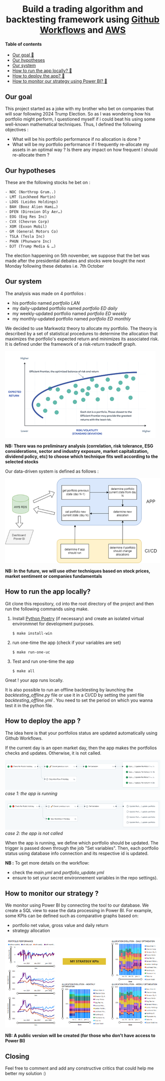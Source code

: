 <div align="center">
    <h1>Build a trading algorithm and backtesting framework using  <a href="https://docs.github.com/en/actions/writing-workflows">Github Workflows</a> and <a href="https://aws.amazon.com/">AWS</a></h1>

</div>

#### Table of contents
* [Our goal 🎯](#our-goal)
* [Our hypotheses  ](#our-hypotheses)
* [Our system ](#our-system)
* [How to run the app locally? 🏃](#how-to-run-the-app-locally)
* [How to deploy the app? 🚀](#how-to-deploy-the-api-to-kubernetes-with-gimlet)
* [How to monitor our strategy using Power BI? 🔎](#how-to-monitor-our-strategy-with-power-bi)


## Our goal

This project started as a joke with my brother who bet on companies that will soar following 2024 Trump Election. So as I was wondering how his portfolio might perform, I questioned myself if i could beat his using some well-known mathematical techniques. Thus, I defined the following objectives :

- What will be his portfolio performance if no allocation is done ?
- What will be my portfolio performance if I frequently re-allocate my assets in an optimal way  ? Is there any impact on how frequent I should re-allocate them ?

## Our hypotheses
These are the following stocks he bet on :

	- NOC (Northrop Grum..)
	- LMT (Lockheed Martin)
	- LDOS (Leidos Holdings)
	- BAH (Booz Alien Hami…)
	- DFEN (Direxion Dly Aer…)
	- EOG (Eog Res Inc)
	- CVX (Chevron Corp)
	- XOM (Exxon Mobil)
	- GM (General Motors Co)
	- TSLA (Tesla Inc)
	- PHUN (Phunware Inc)
    - DJT (Trump Media & …)

The election happening on 5th november, we suppose that the bet was made after the presidential debates and stocks were bought the next Monday following these debates i.e. 7th October 

## Our system
The analysis was made on 4 portfolios :
- his portfolio named *portfolio LAN*
- my daily-updated portfolio named *portfolio ED daily*
- my weekly-updated portfolio named *portfolio ED weekly*
- my monthly-updated portfolio named *portfolio ED monthly*

We decided to use Markwotiz theory to allocate my portfolio. The theory is described by a set of statistical procedures to determine the allocation that maximizes the portfolio's expected return and minimizes its associated risk. It is defined under the framework of a risk-return tradeoff graph. 

![](images/efficient-frontier.PNG)

**NB: There was no preliminary analysis (correlation, risk tolerance, ESG considerations, sector and industry exposure, market capitalization, dividend policy, etc) to choose which technique fits well according to the selected stocks**

Our data-driven system is defined as follows :

![](images/system.png)

**NB: In the future, we will use other techniques based on stock prices, market sentiment or companies fundamentals**

## How to run the app locally?

Git clone this repository, cd into the root directory of the project and then run the following commands using make.

1. Install [Python Poetry](https://python-poetry.org/docs/#installation) (if necessary)
and create an isolated virtual environmnet for development purposes.
    ```
    $ make install-win
    ```

2. run one-time the app (check if your variables are set) 
    ```
    $ make run-one-uc
    ```

3. Test and run one-time the app 
    ```
    $ make all
    ```
Great ! your app runs locally. 

It is also possible to run an offline backtesting by launching the *backtesting_offline.py* file or use it in a CI/CD by setting the yaml file *backtesting_offline.yml* . You need to set the period on which you wanna test it in the python file.

## How to deploy the app ?

The idea here is that your portfolios status are updated automatically using Github Workflows. 

If the current day is an open market day, then the app makes the portfolios checks and updates. Otherwise, it is not called.

![](images/functional_workflow.PNG)
*case 1: the app is running*

![](images/skipped_workflow.PNG)
*case 2: the app is not called*

When the app is running, we define which portfolio should be updated. The trigger is passed down through the job "Set variables". Then, each portfolio status using database info connection and its respective id is updated.

**NB :** To get more details on the workflow:  
- check the *main.yml* and *portfolio_update.yml*
- ensure to set your secret environnement variables in the repo settings).


## How to monitor our strategy ?
We monitor using Power BI by connecting the tool to our database. We create a SQL view to ease the data processing in Power BI. For example, some KPIs can be defined such as comparative graphs based on: 
- portfolio net value, gross value and daily return 
- strategy allocation 

![](images/kpi.PNG)

**NB: A public version will be created (for those who don't have access to Power BI)**


## Closing
Feel free to comment and add any constructive critics that could help me better my solution :)